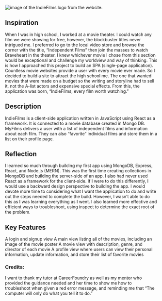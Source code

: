 ![image of the IndieFilms logo from the website.](https://www.figma.com/file/wtpqCfSbysUagq204RGpGG/MyFilms?type=design&node-id=0%3A1&mode=design&t=3GOXPjhR26rFE1bB-1)

## Inspiration

When I was in high school, I worked at a movie theater. I could watch any film we were showing for free, however, the blockbuster titles never intrigued me. I preferred to go to the local video store and browse the corner with the title, “Independent Films” then join the masses to watch Braveheart in the theater. I knew whichever movie I chose from this section would be exceptional and challenge my worldview and way of thinking.
This is how I approached this project to build an SPA (single-page application). Countless movie websites provide a user with every movie ever made. So I decided to build a site to attract the high school me. The one that wanted movies that were made on a budget so the writing and storyline had to sell it, not the A-list actors and expensive special effects. From this, the application was born, “IndieFilms, every film worth watching.”

## Description

IndieFilms is a client-side application written in JavaScript using React as a framework. It is connected to a movie database created in Mongo DB. MyFilms delivers a user with a list of independent films and information about each film. They can also “favorite” individual films and store them in a list on their profile page.

## Reflection

I learned so much through building my first app using MongoDB, Express, React, and Node.js (MERN). This was the first time creating collections in MongoDB and building the server-side of an app. I also had never used React as a framework for the client-side. If I were to do this differently, I would use a backward design perspective to building the app. I would devote more time to considering what I want the application to do and write out the steps needed to complete the build. However, I wasn’t able to do this as I was learning everything as I went. I also learned more effective and efficient ways to troubleshoot, using inspect to determine the exact root of the problem.

## Key Features

A login and signup view
A main view listing all of the movies, including an image of the movie poster
A movie view with description, genre, and director of each movie
A profile view where users can view their personal information, update information, and store their list of favorite movies

### Credits:

I want to thank my tutor at CareerFoundry as well as my mentor who provided the guidance needed and her time to show me how to troubleshoot when given a red error message, and reminding me that “The computer will only do what you tell it to do.”
